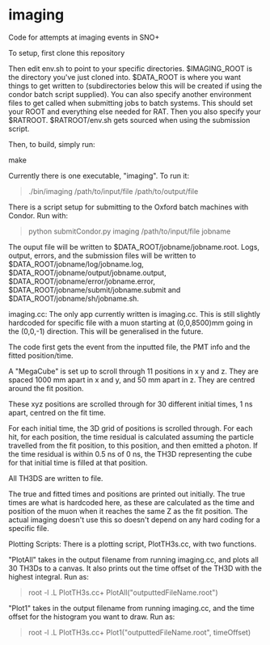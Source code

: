 # imaging
Code for attempts at imaging events in SNO+

To setup, first clone this repository

Then edit env.sh to point to your specific directories. $IMAGING_ROOT is the directory you've just cloned into. $DATA_ROOT is where you want things to get written to (subdirectories below this will be created if using the condor batch script supplied).
You can also specify another environment files to get called when submitting jobs to batch systems. This should set your ROOT and everything else needed for RAT. Then you also specify your $RATROOT. $RATROOT/env.sh gets sourced when using the submission script.

Then, to build, simply run:

make


Currently there is one executable, "imaging". To run it:

> ./bin/imaging /path/to/input/file /path/to/output/file

There is a script setup for submitting to the Oxford batch machines with Condor. Run with:

> python submitCondor.py imaging /path/to/input/file jobname

The ouput file will be written to $DATA_ROOT/jobname/jobname.root. Logs, output, errors, and the submission files will be written to $DATA_ROOT/jobname/log/jobname.log, $DATA_ROOT/jobname/output/jobname.output, $DATA_ROOT/jobname/error/jobname.error, $DATA_ROOT/jobname/submit/jobname.submit and $DATA_ROOT/jobname/sh/jobname.sh.


imaging.cc:
The only app currently written is imaging.cc. This is still slightly hardcoded for specific file with a muon starting at (0,0,8500)mm going in the (0,0,-1) direction. This will be generalised in the future.

The code first gets the event from the inputted file, the PMT info and the fitted position/time.

A "MegaCube" is set up to scroll through 11 positions in x y and z. They are spaced 1000 mm apart in x and y, and 50 mm apart in z. They are centred around the fit position. 

These xyz positions are scrolled through for 30 different initial times, 1 ns apart, centred on the fit time.

For each initial time, the 3D grid of positions is scrolled through. For each hit, for each position, the time residual is calculated assuming the particle travelled from the fit position, to this position, and then emitted a photon. If the time residual is within 0.5 ns of 0 ns, the TH3D representing the cube for that initial time is filled at that position.

All TH3DS are written to file.

The true and fitted times and positions are printed out initially. The true times are what is hardcoded here, as these are calculated as the time and position of the muon when it reaches the same Z as the fit position. The actual imaging doesn't use this so doesn't depend on any hard coding for a specific file.


Plotting Scripts:
There is a plotting script, PlotTH3s.cc, with two functions.

"PlotAll" takes in the output filename from running imaging.cc, and plots all 30 TH3Ds to a canvas. It also prints out the time offset of the TH3D with the highest integral.
Run as:

> root -l
> .L PlotTH3s.cc+
> PlotAll("outputtedFileName.root")

"Plot1" takes in the output filename from running imaging.cc, and the time offset for the histogram you want to draw.
Run as:

> root -l
> .L PlotTH3s.cc+
> Plot1("outputtedFileName.root", timeOffset)

